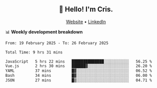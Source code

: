 
<h2 align="center">👋 Hello! I'm Cris.</h2>
<p align="center">
  <a href="https://www.criscunas.dev">Website</a> •
  <a href="https://www.linkedin.com/in/cristophercunas/">LinkedIn</a> 
</p>


📊 **Weekly development breakdown**
<!--START_SECTION:waka-->

```txt
From: 19 February 2025 - To: 26 February 2025

Total Time: 9 hrs 31 mins

JavaScript   5 hrs 22 mins   ██████████████░░░░░░░░░░░   56.25 %
Vue.js       2 hrs 30 mins   ██████▓░░░░░░░░░░░░░░░░░░   26.20 %
YAML         37 mins         █▓░░░░░░░░░░░░░░░░░░░░░░░   06.52 %
Bash         34 mins         █▓░░░░░░░░░░░░░░░░░░░░░░░   06.00 %
JSON         27 mins         █▒░░░░░░░░░░░░░░░░░░░░░░░   04.71 %
```

<!--END_SECTION:waka-->
